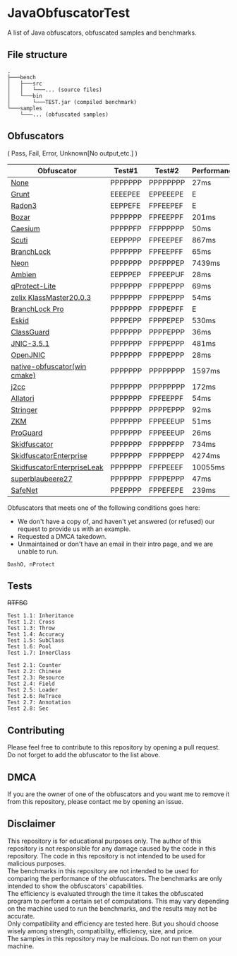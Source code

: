 # JavaObfuscatorTest

A list of Java obfuscators, obfuscated samples and benchmarks.

## File structure

````
.
├───bench
│   ├───src
│   │   └───... (source files)
│   └───bin
│       └───TEST.jar (compiled benchmark)
└───samples
    └───... (obfuscated samples)
````

## Obfuscators

( Pass, Fail, Error, Unknown[No output,etc.] )

| Obfuscator                                                                        | Test#1  | Test#2   | Performance | Size    |
|-----------------------------------------------------------------------------------|---------|----------|-------------|---------|
| [None](https://www.java.com/#LOL)                                                 | PPPPPPP | PPPPPPPP | 27ms        | 29KB    | Some of my personal views :P (You find it!)
| [Grunt](https://github.com/SpartanB312/Grunt)                                     | EEEEPEE | EPPEEEPE | E           | 124KB   | Seriously?
| [Radon3](https://github.com/ItzSomebody/radon)                                    | EEPPEFE | FPFEEPEF | E           | 269KB   | Crappy indeed.
| [Bozar](https://github.com/vimasig/Bozar)                                         | PPPPPPP | FPFEEPPF | 201ms       | 513KB   | Nothing special.
| [Caesium](https://github.com/sim0n/Caesium/)                                      | PPPPPFP | FFPPPPPP | 50ms        | 174KB   | Interesting with zip bomb. But patchable with Recaf.
| [Scuti](https://github.com/netindev/scuti)                                        | EEPPPPP | FPFEEPEF | 867ms       | 151KB   | Interesting with throw exploit. Painful 2 configure.
| [BranchLock](https://branchlock.net/)                                             | PPPPPPP | FPFEEPFF | 65ms        | 66KB    | What if it's FOSS...
| [Neon](https://github.com/MoofMonkey/NeonObf)                                     | PPPPPPP | PPFPPPEP | 7439ms      | 53KB    | Maybe tooooo slow. Not recommended.
| [Ambien](https://github.com/iiiiiiiris/Ambien)                                    | EEPPPEP | FPPEEPUF | 28ms        | 56KB    | Zip crasher crashes Recaf. Impressive.
| [qProtect-Lite](https://mdma.dev/)                                                | PPPPPPP | FPPPEPPP | 69ms        | 139KB   | It's like ZKM but worse
| [zelix KlassMaster20.0.3](https://zelix.com/)                                     | PPPPPPP | FPPPEPPP | 54ms        | 83KB    | Heavy
| [BranchLock Pro](https://branchlock.net/)                                         | PPPPPPP | FPPPEPFF | E           | 256KB   | Maybe it is Perfect protection i think as a obfuscator
| [Eskid](https://baidu.com/deadth)                                                 | PPPPEPP | FPPPEPEP | 530ms       | 166KB   | Maybe it is cool.For fun.
| [ClassGuard](https://zenofx.com/classguard)                                       | PPPPPPP | PPPPEPPP | 36ms        | 2820KB  | Interesting AES Encryption class.
| [JNIC-3.5.1](https://jnic.dev/)                                                   | PPPPPPP | FPPPEPPP | 481ms       | 89KB    | JNIC 3.5.1 with build-in flowObf and StringObf enabled.
| [OpenJNIC](https://www.blackspigot.com/threads/openjnic.173922/)                  | PPPPPPP | FPPPEPPP | 28ms        | 304KB   | Too good to be actually used.
| [native-obfuscator(win cmake)](https://github.com/radioegor146/native-obfuscator) | PPPPPPP | PPPPPPPP | 1597ms      | 120KB   | Very compatible, but has a relatively broken running speed.
| [j2cc](https://java2cc.github.io/)                                                | PPPPPPP | PPPPPPPP | 172ms       | 304KB   | Easily cracked with proper bps. Even weaker
| [Allatori](https://www.allatori.com/)                                             | PPPPPPP | FPFEEPPF | 54ms        | 27KB    | Best for lazy people. Nearly no configuration required.
| [Stringer](https://jfxstore.com/stringer/)                                        | PPPPPPP | PPPPEPPP | 92ms        | 306KB   | Neat compability. Good for Spring & Android.
| [ZKM](https://zelix.com/klassmaster/index.html)                                   | PPPPPPP | FPPEEEUP | 51ms        | 79KB    | = ProGuardPlusObf
| [ProGuard](https://github.com/Guardsquare/proguard/)                              | PPPPPPP | FPPEEEUP | 26ms        | 15KB    | Rather an optimizer than an obfuscator.
| [Skidfuscator](https://github.com/skidfuscatordev)                                | PPPPPPP | FPPPPFPP | 734ms       | 118KB   | Good for skidders. Hard to reverse. Too slow.
| [SkidfuscatorEnterprise](https://skidfuscator.dev)                                | PPPPPPP | FPPPPEPP | 4274ms      | 158KB   | Tooooo slow.
| [SkidfuscatorEnterpriseLeak](https://github.com/InkerBot/one-obfuscator/)         | PPPPPPP | FPFPEEEF | 10055ms     | 138KB   | More and more slow
| [superblaubeere27](https://github.com/superblaubeere27/obfuscator)                | PPPPPPP | FPPPEPPP | 47ms        | 223KB   | Tradition never dies.
| [SafeNet](https://cpl.thalesgroup.com/software-monetization)                      | PPEPPPP | FPPEFEPE | 239ms       | 21865KB | Require add jvm args `-noverify` to run.

Obfuscators that meets one of the following conditions goes here:

- We don't have a copy of, and haven't yet answered (or refused) our request to provide us with an example.
- Requested a DMCA takedown.
- Unmaintained or don't have an email in their intro page, and we are unable to run.

```
DashO, nProtect
```

## Tests

~~RTFSC~~

````
Test 1.1: Inheritance
Test 1.2: Cross
Test 1.3: Throw
Test 1.4: Accuracy
Test 1.5: SubClass
Test 1.6: Pool
Test 1.7: InnerClass

Test 2.1: Counter
Test 2.2: Chinese
Test 2.3: Resource
Test 2.4: Field
Test 2.5: Loader
Test 2.6: ReTrace
Test 2.7: Annotation
Test 2.8: Sec
````

## Contributing

Please feel free to contribute to this repository by opening a pull request.  
Do not forget to add the obfuscator to the list above.

## DMCA

If you are the owner of one of the obfuscators and you want me to remove it from this repository, please contact me by
opening an issue.

## Disclaimer

This repository is for educational purposes only. The author of this repository is not responsible for any damage caused
by the code in this repository. The code in this repository is not intended to be used for malicious purposes.  
The benchmarks in this repository are not intended to be used for comparing the performance of the obfuscators. The
benchmarks are only intended to show the obfuscators' capabilities.  
The efficiency is evaluated through the time it takes the obfuscated program to perform a certain set of computations.
This may vary depending on the machine used to run the benchmarks, and the results may not be accurate.  
Only compatibility and efficiency are tested here. But you should choose wisely among strength, compatibility,
efficiency, size, and price.  
The samples in this repository may be malicious. Do not run them on your machine.
